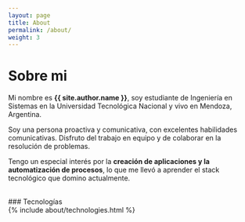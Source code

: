 ```yaml
---
layout: page
title: About
permalink: /about/
weight: 3
---
```


# **Sobre mi**

Mi nombre es **{{ site.author.name }}**, soy estudiante de Ingeniería en Sistemas en la Universidad Tecnológica Nacional y vivo en Mendoza, Argentina.

Soy una persona proactiva y comunicativa, con excelentes habilidades comunicativas. Disfruto del trabajo en equipo y de colaborar en la resolución de problemas.

Tengo un especial interés por la **creación de aplicaciones y la automatización de procesos**, lo que me llevó a aprender el stack tecnológico que domino actualmente.

<br>
### Tecnologías

<div class="mt-4">
{% include about/technologies.html %}
</div>
<br>
<br>

<!-- ### Trayectoria DESCOMENTAR CUANDO ESTÉ OFICIAL EN ALDIBS

<div class="row">
{% include about/timeline.html %}
</div>
<br> -->

<!-- ### Offline

En mis tiempos libres me gusta jugar y ver fútbol. Soy fanático del café y me encanta la música, sobre todo el rock. -->
